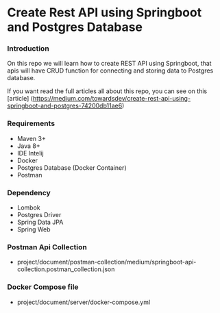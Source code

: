 # Create Rest API using Springboot and Postgres Database

### Introduction
On this repo we will learn how to create REST API using Springboot, 
that apis will have CRUD function for connecting and storing data to Postgres database. 

If you want read the full articles all about this repo, you can see on this [article] (https://medium.com/towardsdev/create-rest-api-using-springboot-and-postgres-74200db11ae6)

### Requirements
- Maven 3+
- Java 8+
- IDE Intelij
- Docker
- Postgres Database (Docker Container)
- Postman 

### Dependency
- Lombok
- Postgres Driver
- Spring Data JPA
- Spring Web

### Postman Api Collection
- project/document/postman-collection/medium/springboot-api-collection.postman_collection.json

### Docker Compose file
- project/document/server/docker-compose.yml




